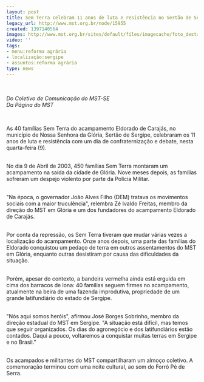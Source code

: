 ```yaml
---
layout: post
title: Sem Terra celebram 11 anos de luta e resistência no Sertão de Sergipe
legacy_url: http://www.mst.org.br/node/15955
created: 1397140564
images: http://www.mst.org.br/sites/default/files/imagecache/foto_destaque/SE!.jpg
video: ''
tags:
- menu:reforma agrária
- localização:sergipe
- assuntos:reforma agrária
type: news
---
```

<p class="MsoNormal"><em><img style="margin: 10px;" src="http://www.mst.org.br/sites/default/files/SE.png" alt=""><br></em></p><p class="MsoNormal"><em>Do Coletivo de Comunicação do MST-SE<br>Da Página do MST</em></p><p class="MsoNormal">&nbsp;</p><p class="MsoNormal"><span>As 40 famílias Sem Terra do acampamento Eldorado de Carajás, no município de Nossa Senhora da Glória, Sertão de Sergipe, celebraram os 11 anos de luta e resistência com um dia de confraternização e debate, nesta quarta-feira (9).</span></p><p class="MsoNormal"><span><br>No dia 9 de Abril de 2003, 450 famílias Sem Terra montaram um acampamento na saída da cidade de Glória. Nove meses depois, as famílias sofreram um despejo violento por parte da Polícia Militar. </span></p><p class="MsoNormal"><span><br>"Na época, o governador João Alves Filho (DEM) tratava os movimentos sociais com a maior truculência", relembra Zé Ivaldo Freitas, membro da direção do MST em Glória e um dos fundadores do acampamento Eldorado de Carajás.</span></p><p class="MsoNormal"><span><br>Por conta da repressão, os Sem Terra tiveram que mudar várias vezes a localização do acampamento. Onze anos depois, uma parte das famílias do Eldorado conquistou um pedaço de terra em outros assentamentos do MST em Glória, enquanto outras desistiram por causa das dificuldades da situação.</span></p><p class="MsoNormal"><span><br> Porém, apesar do contexto, a bandeira vermelha ainda está erguida em cima dos barracos de lona: 40 famílias seguem firmes no acampamento, atualmente na beira de uma fazenda improdutiva, propriedade de um grande latifundiário do estado de Sergipe.&nbsp; </span></p><p class="MsoNormal"><span><br>"Nós aqui somos heróis", afirmou José Borges Sobrinho, membro da direção estadual do MST em Sergipe. "A situação está difícil, mas temos que seguir organizados. Os dias do agronegócio e dos latifundiários estão contados. Daqui a pouco, voltaremos a conquistar muitas terras em Sergipe e no Brasil."</span></p><p class="MsoNormal"><span><br>Os acampados e militantes do MST compartilharam um almoço coletivo. A comemoração terminou com uma noite cultural, ao som do Forró Pé de Serra.</span></p><p class="MsoNormal">&nbsp;</p><p class="MsoNormal"><span>&nbsp;</span></p>
